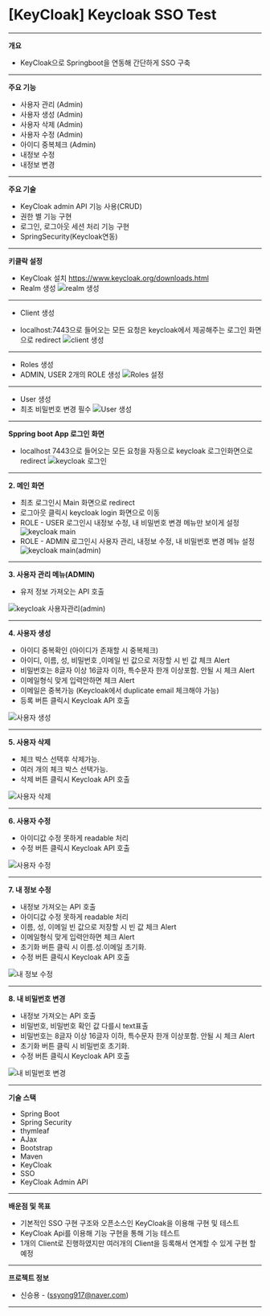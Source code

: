 # [KeyCloak] Keycloak SSO Test
-----------

**개요**
* KeyCloak으로 Springboot을 연동해 간단하게 SSO 구축
----------- 

**주요 기능**
* 사용자 관리 (Admin)
* 사용자 생성 (Admin)
* 사용자 삭제 (Admin)
* 사용자 수정 (Admin)
* 아이디 중복체크 (Admin)
* 내정보 수정
* 내정보 변경
----------- 
**주요 기술**
* KeyCloak admin API 기능 사용(CRUD)
* 권한 별 기능 구현
* 로그인, 로그아웃 세션 처리 기능 구현
* SpringSecurity(Keycloak연동)


-----------
**키클락 설정**
* KeyCloak 설치
https://www.keycloak.org/downloads.html
* Realm 생성
![realm 생성](https://user-images.githubusercontent.com/65889807/136679211-5f70d7ff-1ce2-4aaf-b203-373f8431ab61.png)
-----------
* Client 생성 
- localhost:7443으로 들어오는 모든 요청은 keycloak에서 제공해주는 로그인 화면으로 redirect
![client 생성](https://user-images.githubusercontent.com/65889807/136679213-85968e0a-121d-4058-8402-16fe4ce7d1b3.png)
-----------
* Roles 생성
* ADMIN, USER 2개의 ROLE 생성
![Roles 설정](https://user-images.githubusercontent.com/65889807/136679297-d2cfc9d3-d9de-416a-aca3-b7d9e15fd903.png)
-----------
* User 생성
* 최초 비밀번호 변경 필수
![User 생성](https://user-images.githubusercontent.com/65889807/136679300-84b8fe27-1a94-4e36-8bf0-ec02cb47ac10.png)

-----------
**Sppring boot App 로그인 화면**
  * localhost 7443으로 들어오는 모든 요청을 자동으로 keycloak 로그인화면으로 redirect
  ![keycloak 로그인](https://user-images.githubusercontent.com/65889807/136679553-9ce81c85-5751-4f43-b561-693c9c01169e.png)

----------- 
**2. 메인 화면**
 * 최초 로그인시 Main 화면으로 redirect
 * 로그아웃 클릭시 keycloak login 화면으로 이동
 * ROLE - USER 로그인시 내정보 수정, 내 비밀번호 변경 메뉴만 보이게 설정
 ![keycloak main](https://user-images.githubusercontent.com/65889807/136679636-ef5ed3cc-b70c-4ecd-a9cd-200e26817842.png)
 * ROLE - ADMIN 로그인시 사용자 관리, 내정보 수정, 내 비밀번호 변경 메뉴 설정
 ![keycloak main(admin)](https://user-images.githubusercontent.com/65889807/136679778-17a1b073-a9ba-495e-b9fc-6fd266ce1788.png)

 ----------- 
**3. 사용자 관리 메뉴(ADMIN)** 
  * 유저 정보 가져오는 API 호출

![keycloak 사용자관리(admin)](https://user-images.githubusercontent.com/65889807/136679810-8611b0ec-a223-4e93-81bd-4cc68712274c.png)

----------- 
**4. 사용자 생성**
  * 아이디 중복확인 (아이디가 존재할 시 중복체크)
  * 아이디, 이름, 성, 비밀번호 ,이메일 빈 값으로 저장할 시 빈 값 체크 Alert
  * 비밀번호는 8글자 이상 16글자 이하, 특수문자 한개 이상포함. 안될 시 체크 Alert
  * 이메일형식 맞게 입력안하면 체크 Alert
  * 이메일은 중복가능 (Keycloak에서 duplicate email 체크해야 가능)
  * 등록 버튼 클릭시 Keycloak API 호출
 
  
![사용자 생성](https://user-images.githubusercontent.com/65889807/136688201-d7424ca5-6b36-4b3d-9f0b-66c13e1998ab.png)

----------- 
**5. 사용자 삭제**
   * 체크 박스 선택후 삭제가능.
   * 여러 개의 체크 박스 선택가능.
   * 삭제 버튼 클릭시 Keycloak API 호출
   
   ![사용자 삭제](https://user-images.githubusercontent.com/65889807/136688216-bbbb31fd-152d-4640-83a5-404290a634da.png)

----------- 
**6. 사용자 수정**
   * 아이디값 수정 못하게 readable 처리
   * 수정 버튼 클릭시 Keycloak API 호출
  
![사용자 수정](https://user-images.githubusercontent.com/65889807/136688226-13b1d9f5-15c5-4351-99dd-4cfa0f669822.png)


----------- 
**7. 내 정보 수정**
   * 내정보 가져오는 API 호출
   * 아이디값 수정 못하게 readable 처리
   * 이름, 성, 이메일 빈 값으로 저장할 시 빈 값 체크 Alert
   * 이메일형식 맞게 입력안하면 체크 Alert
   * 초기화 버튼 클릭 시 이름.성.이메일 초기화.
   * 수정 버튼 클릭시 Keycloak API 호출
   
![내 정보 수정](https://user-images.githubusercontent.com/65889807/136688234-ec1f2b9d-45cb-4b81-9c50-49248bdc31e9.png)

 ----------- 
**8. 내 비밀번호 변경**
  * 내정보 가져오는 API 호출
  * 비밀번호, 비밀번호 확인 값 다를시 text표출
  * 비밀번호는 8글자 이상 16글자 이하, 특수문자 한개 이상포함. 안될 시 체크 Alert
  * 초기화 버튼 클릭 시 비밀번호 초기화.
  * 수정 버튼 클릭시 Keycloak API 호출

![내 비밀번호 변경](https://user-images.githubusercontent.com/65889807/136688240-ff4ff36a-3423-418c-ba12-1a8eca26497f.png)

-----------
**기술 스택**
* Spring Boot
* Spring Security
* thymleaf
* AJax
* Bootstrap
* Maven
* KeyCloak
* SSO
* KeyCloak Admin API

-----------
**배운점 및 목표**
  * 기본적인 SSO 구현 구조와 오픈소스인 KeyCloak을 이용해 구현 및 테스트
  * KeyCloak Api를 이용해 기능 구현을 통해 기능 테스트
  * 1개의 Client로 진행하였지만 여러개의 Client을 등록해서 연계할 수 있게 구현 할 예정
  
-----------
**프로젝트 정보**
* 신승용 - (ssyong917@naver.com)

----------- 
